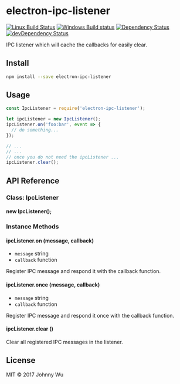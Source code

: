# electron-ipc-listener

[![Linux Build Status](https://travis-ci.org/electron-utils/electron-ipc-listener.svg?branch=master)](https://travis-ci.org/electron-utils/electron-ipc-listener)
[![Windows Build status](https://ci.appveyor.com/api/projects/status/figbx38lys2tygja?svg=true)](https://ci.appveyor.com/project/jwu/electron-ipc-listener)
[![Dependency Status](https://david-dm.org/electron-utils/electron-ipc-listener.svg)](https://david-dm.org/electron-utils/electron-ipc-listener)
[![devDependency Status](https://david-dm.org/electron-utils/electron-ipc-listener/dev-status.svg)](https://david-dm.org/electron-utils/electron-ipc-listener#info=devDependencies)

IPC listener which will cache the callbacks for easily clear.

## Install

```bash
npm install --save electron-ipc-listener
```

## Usage

```javascript
const IpcListener = require('electron-ipc-listener');

let ipcListener = new IpcListener();
ipcListener.on('foo:bar', event => {
  // do something...
});

// ...
// ...
// once you do not need the ipcListener ...
ipcListener.clear();
```

## API Reference

### Class: IpcListener

#### new IpcListener();

### Instance Methods

#### ipcListener.on (message, callback)

  - `message` string
  - `callback` function

Register IPC message and respond it with the callback function.

#### ipcListener.once (message, callback)

  - `message` string
  - `callback` function

Register IPC message and respond it once with the callback function.

#### ipcListener.clear ()

Clear all registered IPC messages in the listener.

## License

MIT © 2017 Johnny Wu
